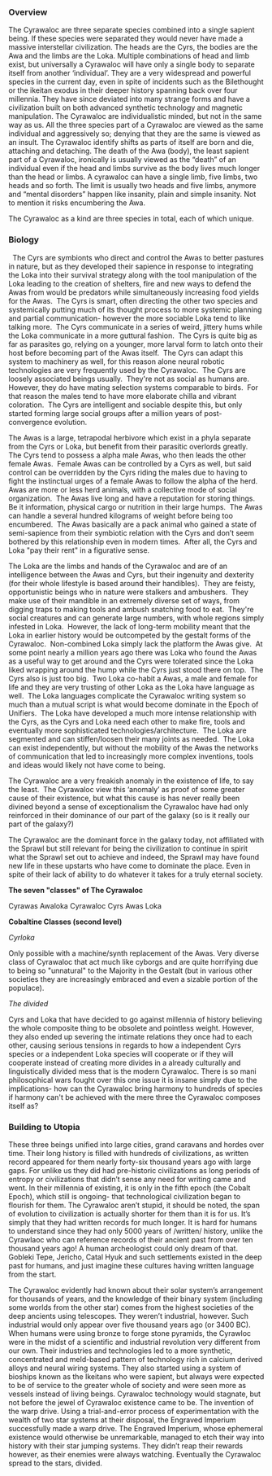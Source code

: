 
### Overview

The Cyrawaloc are three separate species combined into a single sapient being. If these species were separated they would never have made a massive interstellar civilization.  The heads are the Cyrs, the bodies are the Awa and the limbs are the Loka.  Multiple combinations of head and limb exist, but universally a Cyrawaloc will have only a single body to separate itself from another ‘individual’.  They are a very widespread and powerful species in the current day, even in spite of incidents such as the Bilethought or the ikeitan exodus in their deeper history spanning back over four millennia.  They have since deviated into many strange forms and have a civilization built on both advanced synthetic technology and magnetic manipulation.  The Cyrawaloc are individualistic minded, but not in the same way as us.  All the three species part of a Cyrawaloc are viewed as the same individual and aggressively so; denying that they are the same is viewed as an insult. The Cyrawaloc identify shifts as parts of itself are born and die, attaching and detaching.  The death of the Awa (body), the least sapient part of a Cyrawaloc, ironically is usually viewed as the “death” of an individual even if the head and limbs survive as the body lives much longer than the head or limbs.  A cyrawaloc can have a single limb, five limbs, two heads and so forth.  The limit is usually two heads and five limbs, anymore and “mental disorders” happen like insanity, plain and simple insanity.  Not to mention it risks encumbering the Awa.  

The Cyrawaloc as a kind are three species in total, each of which unique.

### Biology
 
The Cyrs are symbionts who direct and control the Awas to better pastures in nature, but as they developed their sapience in response to integrating the Loka into their survival strategy along with the tool manipulation of the Loka leading to the creation of shelters, fire and new ways to defend the Awas from would be predators while simultaneously increasing food yields for the Awas.  The Cyrs is smart, often directing the other two species and systemically putting much of its thought process to more systemic planning and partial communication- however the more sociable Loka tend to like talking more.  The Cyrs communicate in a series of weird, jittery hums while the Loka communicate in a more guttural fashion.  The Cyrs is quite big as far as parasites go, relying on a younger, more larval form to latch onto their host before becoming part of the Awas itself.  The Cyrs can adapt this system to machinery as well, for this reason alone neural robotic technologies are very frequently used by the Cyrawaloc.  The Cyrs are loosely associated beings usually.  They're not as social as humans are.  However, they do have mating selection systems comparable to birds.  For that reason the males tend to have more elaborate chilla and vibrant coloration.  The Cyrs are intelligent and sociable despite this, but only started forming large social groups after a million years of post-convergence evolution. 

The Awas is a large, tetrapodal herbivore which exist in a phyla separate from the Cyrs or Loka, but benefit from their parasitic overlords greatly.  The Cyrs tend to possess a alpha male Awas, who then leads the other female Awas.  Female Awas can be controlled by a Cyrs as well, but said control can be overridden by the Cyrs riding the males due to having to fight the instinctual urges of a female Awas to follow the alpha of the herd.  Awas are more or less herd animals, with a collective mode of social organization.  The Awas live long and have a reputation for storing things.  Be it information, physical cargo or nutrition in their large humps.  The Awas can handle a several hundred kilograms of weight before being too encumbered.  The Awas basically are a pack animal who gained a state of semi-sapience from their symbiotic relation with the Cyrs and don’t seem bothered by this relationship even in modern times.  After all, the Cyrs and Loka "pay their rent" in a figurative sense. 

The Loka are the limbs and hands of the Cyrawaloc and are of an intelligence between the Awas and Cyrs, but their ingenuity and dexterity (for their whole lifestyle is based around their handibles).  They are feisty, opportunistic beings who in nature were stalkers and ambushers.  They make use of their mandible in an extremely diverse set of ways, from digging traps to making tools and ambush snatching food to eat.  They're social creatures and can generate large numbers, with whole regions simply infested in Loka.  However, the lack of long-term mobility meant that the Loka in earlier history would be outcompeted by the gestalt forms of the Cyrawaloc.  Non-combined Loka simply lack the platform the Awas give.  At some point nearly a million years ago there was Loka who found the Awas as a useful way to get around and the Cyrs were tolerated since the Loka liked wrapping around the hump while the Cyrs just stood there on top.  The Cyrs also is just too big.  Two Loka co-habit a Awas, a male and female for life and they are very trusting of other Loka as the Loka have language as well.  The Loka languages complicate the Cyrawaloc writing system so much than a mutual script is what would become dominate in the Epoch of Unifiers.  The Loka have developed a much more intense relationship with the Cyrs, as the Cyrs and Loka need each other to make fire, tools and eventually more sophisticated technologies/architecture.  The Loka are segmented and can stiffen/loosen their many joints as needed.  The Loka can exist independently, but without the mobility of the Awas the networks of communication that led to increasingly more complex inventions, tools and ideas would likely not have come to being. 

The Cyrawaloc are a very freakish anomaly in the existence of life, to say the least.  The Cyrawaloc view this ‘anomaly’ as proof of some greater cause of their existence, but what this cause is has never really been divined beyond a sense of exceptionalism the Cyrawaloc have had only reinforced in their dominance of our part of the galaxy (so is it really our part of the galaxy?) 

The Cyrawaloc are the dominant force in the galaxy today, not affiliated with the Sprawl but still relevant for being the civilization to continue in spirit what the Sprawl set out to achieve and indeed, the Sprawl may have found new life in these upstarts who have come to dominate the place.  Even in spite of their lack of ability to do whatever it takes for a truly eternal society.

**The seven "classes" of The Cyrawaloc**

Cyrawas
Awaloka
Cyrawaloc
Cyrs
Awas
Loka

**Cobaltine Classes (second level)**

*Cyrloka*

 Only possible with a machine/synth replacement of the Awas.  Very diverse class of Cyrawaloc that act much like cyborgs and are quite horrifying due to being so "unnatural" to the Majority in the Gestalt (but in various other societies they are increasingly embraced and even a sizable portion of the populace).

*The divided*

Cyrs and Loka that have decided to go against millennia of history believing the whole composite thing to be obsolete and pointless weight.  However, they also ended up severing the intimate relations they once had to each other, causing serious tensions in regards to how a independent Cyrs species or a independent Loka species will cooperate or if they will cooperate instead of creating more divides in a already culturally and linguistically divided mess that is the modern Cyrawaloc.  There is so mani philosophical wars fought over this one issue it is insane simply due to the implications- how can the Cyrawaloc bring harmony to hundreds of species if harmony can't be achieved with the mere three the Cyrawaloc composes itself as?

### Building to Utopia

These three beings unified into large cities, grand caravans and hordes over time.  Their long history is filled with hundreds of civilizations, as written record appeared for them nearly forty-six thousand years ago with large gaps.  For unlike us they did had pre-historic civilizations as long periods of entropy or civilizations that didn’t sense any need for writing came and went.  In their millennia of existing, it is only in the fifth epoch (the Cobalt Epoch), which still is ongoing- that technological civilization began to flourish for them.  The Cyrawaloc aren’t stupid, it should be noted, the span of evolution to civilization is actually shorter for them than it is for us.  It’s simply that they had written records for much longer.  It is hard for humans to understand since they had only 5000 years of /written/ history, unlike the Cyrawlaoc who can reference records of their ancient past from over ten thousand years ago!  A human archeologist could only dream of that.  Gobleki Tepe, Jericho, Catal Hyuk and such settlements existed in the deep past for humans, and just imagine these cultures having written language from the start.  

The Cyrawaloc evidently had known about their solar system’s arrangement for thousands of years, and the knowledge of their binary system (including some worlds from the other star) comes from the highest societies of the deep ancients using telescopes.  They weren’t industrial, however.  Such industrial would only appear over five thousand years ago (or 3400 BC).  When humans were using bronze to forge stone pyramids, the Cyrawloc were in the midst of a scientific and industrial revolution very different from our own.  Their industries and technologies led to a more synthetic, concentrated and meld-based pattern of technology rich in calcium derived alloys and neural wiring systems.  They also started using a system of bioships known as the Ikeitans who were sapient, but always were expected to be of service to the greater whole of society and were seen more as vessels instead of living beings.  Cyrawaloc technology would stagnate, but not before the jewel of Cyrawaloc existence came to be.  The invention of the warp drive.  Using a trial-and-error process of experimentation with the wealth of two star systems at their disposal, the Engraved Imperium successfully made a warp drive.  The Engraved Imperium, whose ephemeral existence would otherwise be unremarkable, managed to etch their way into history with their star jumping systems.  They didn’t reap their rewards however, as their enemies were always watching.  Eventually the Cyrawaloc spread to the stars, divided.
